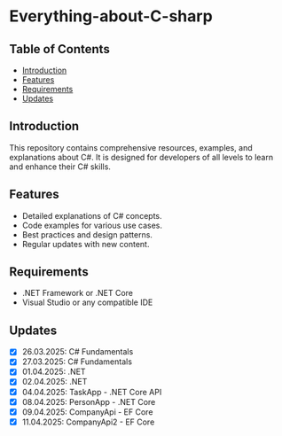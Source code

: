 # Everything-about-C-sharp

## Table of Contents

- [Introduction](#introduction)
- [Features](#features)
- [Requirements](#requirements)
- [Updates](#updates)

## Introduction

This repository contains comprehensive resources, examples, and explanations about C#. It is designed for developers of all levels to learn and enhance their C# skills.

## Features

- Detailed explanations of C# concepts.
- Code examples for various use cases.
- Best practices and design patterns.
- Regular updates with new content.

## Requirements

- .NET Framework or .NET Core
- Visual Studio or any compatible IDE

## Updates

- [x] 26.03.2025: C# Fundamentals
- [x] 27.03.2025: C# Fundamentals
- [x] 01.04.2025: .NET
- [x] 02.04.2025: .NET
- [x] 04.04.2025: TaskApp - .NET Core API
- [x] 08.04.2025: PersonApp - .NET Core
- [x] 09.04.2025: CompanyApi - EF Core
- [x] 11.04.2025: CompanyApi2 - EF Core

